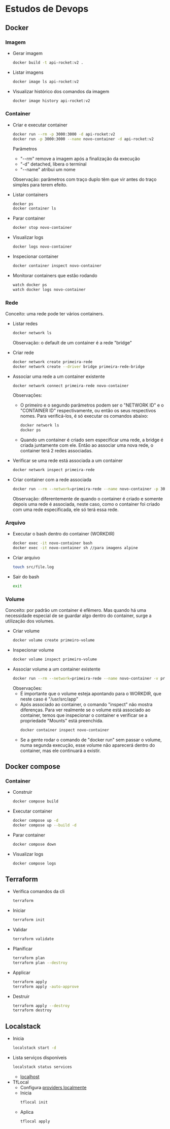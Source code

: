 # Estudos de Devops

## Docker
### Imagem
  - Gerar imagem
    ```bash
    docker build -t api-rocket:v2 .
    ```
  - Listar imagens
    ```bash
    docker image ls api-rocket:v2
    ```
  - Visualizar histórico dos comandos da imagem
    ```bash
    docker image history api-rocket:v2
    ```
### Container
  - Criar e executar container
    ```bash
    docker run --rm -p 3000:3000 -d api-rocket:v2
    docker run -p 3000:3000 --name novo-container -d api-rocket:v2
    ```
    Parâmetros
      - "--rm" remove a imagem após a finalização da execução
      - "-d" detached, libera o terminal
      - "--name" atribui um nome

    Observação: parâmetros com traço duplo têm que vir antes do traço simples para terem efeito.
  - Listar containers
    ```bash
    docker ps
    docker container ls
    ```
  - Parar container
    ```bash
    docker stop novo-container
    ```
  - Visualizar logs
    ```bash
    docker logs novo-container
    ```
  - Inspecionar container
    ```bash
    docker container inspect novo-container
    ```
  - Monitorar containers que estão rodando
    ```bash
    watch docker ps
    watch docker logs novo-container
    ```
### Rede
  Conceito: uma rede pode ter vários containers.
  - Listar redes
    ```bash
    docker network ls
    ```
    Observação: o default de um container é a rede "bridge"
  - Criar rede
    ```bash
    docker network create primeira-rede
    docker network create --driver bridge primeira-rede-bridge
    ```
  - Associar uma rede a um container existente
    ```bash
    docker network connect primeira-rede novo-container
    ```
    Observações:
      - O primeiro e o segundo parâmetros podem ser o "NETWORK ID" e o "CONTAINER ID" respectivamente, ou então os seus respectivos nomes. Para verificá-los, é só executar os comandos abaixo:

        ```bash
        docker network ls
        docker ps
        ```
      - Quando um container é criado sem especificar uma rede, a bridge é criada juntamente com ele. Então ao associar uma nova rede, o container terá 2 redes associadas.

  - Verificar se uma rede está associada a um container
    ```bash
    docker network inspect primeira-rede
    ```
  - Criar container com a rede associada
    ```bash
    docker run --rm --network=primeira-rede --name novo-container -p 3000:3000 -d api-rocket:v2
    ```
    Observação: diferentemente de quando o container é criado e somente depois uma rede é associada, neste caso, como o container foi criado com uma rede especificada, ele só terá essa rede.

### Arquivo
  - Executar o bash dentro do container (WORKDIR)
    ```bash
    docker exec -it novo-container bash
    docker exec -it novo-container sh //para imagens alpine
    ```
  - Criar arquivo
    ```bash
    touch src/file.log
    ```
  - Sair do bash
    ```bash
    exit
    ```

### Volume
  Conceito: por padrão um container é efêmero. Mas quando há uma necessidade especial de se guardar algo dentro do container, surge a utilização dos volumes.

  - Criar volume
    ```bash
    docker volume create primeiro-volume
    ```
  - Inspecionar volume
    ```bash
    docker volume inspect primeiro-volume
    ```
  - Associar volume a um container existente
    ```bash
    docker run --rm --network=primeira-rede --name novo-container -v primeiro-volume:/usr/src/app -p 3000:3000 -d api-rocket:v2
    ```
    Observações:
      - É importante que o volume esteja apontando para o WORKDIR, que neste caso é "/usr/src/app"
      - Após associado ao container, o comando "inspect" não mostra diferenças. Para ver realmente se o volume está associado ao container, temos que inspecionar o container e verificar se a propriedade "Mounts" está preenchida.
        ```bash
        docker container inspect novo-container
        ```
      - Se a gente rodar o comando de "docker run" sem passar o volume, numa segunda execução, esse volume não aparecerá dentro do container, mas ele continuará a existir.

## Docker compose
### Container
  - Construir
    ```bash
    docker compose build
    ```
  - Executar container
    ```bash
    docker compose up -d
    docker compose up --build -d
    ```
  - Parar container
    ```bash
    docker compose down
    ```
  - Visualizar logs
    ```bash
    docker compose logs
    ```

## Terraform
  - Verifica comandos da cli
    ```bash
    terraform
    ```
  - Iniciar
    ```bash
    terraform init
    ```
  - Validar
    ```bash
    terraform validate
    ```
  - Planificar
    ```bash
    terraform plan
    terraform plan --destroy
    ```
  - Applicar
    ```bash
    terraform apply
    terraform apply -auto-approve
    ```
  - Destruir
    ```bash
    terraform apply --destroy
    terraform destroy
    ```
## Localstack
  - Inicia
    ```bash
    localstack start -d
    ```
  - Lista serviços disponíveis
    ```bash
    localstack status services    
    ```
    - [localhost](https://app.localstack.cloud/dashboard)
  - TfLocal
    - Configura [providers localmente](https://docs.localstack.cloud/user-guide/integrations/terraform/#introduction)
    - Inicia
      ```bash
      tflocal init
      ```
    - Aplica
      ```bash
      tflocal apply
      ```
